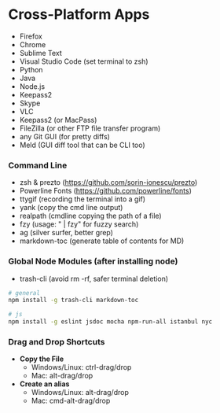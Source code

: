 # Cross-Platform Apps

- Firefox
- Chrome
- Sublime Text
- Visual Studio Code (set terminal to zsh)
- Python
- Java
- Node.js
- Keepass2
- Skype
- VLC
- Keepass2 (or MacPass)
- FileZilla (or other FTP file transfer program)
- any Git GUI (for pretty diffs)
- Meld (GUI diff tool that can be CLI too)

### Command Line
- zsh & prezto (https://github.com/sorin-ionescu/prezto)
- Powerline Fonts (https://github.com/powerline/fonts)
- ttygif (recording the terminal into a gif)
- yank (copy the cmd line output)
- realpath (cmdline copying the path of a file)
- fzy (usage: "<cmd> | fzy" for fuzzy search)
- ag (silver surfer, better grep)
- markdown-toc (generate table of contents for MD)

### Global Node Modules (after installing node)
- trash-cli (avoid rm -rf, safer terminal deletion)
```bash
# general
npm install -g trash-cli markdown-toc

# js
npm install -g eslint jsdoc mocha npm-run-all istanbul nyc
```

### Drag and Drop Shortcuts
- **Copy the File**
    - Windows/Linux: ctrl-drag/drop
    - Mac: alt-drag/drop
- **Create an alias**
    - Windows/Linux: alt-drag/drop
    - Mac: cmd-alt-drag/drop
